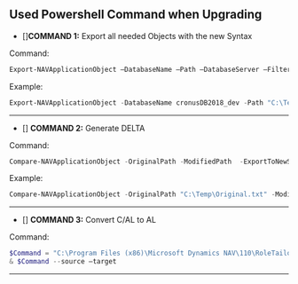 ## Used Powershell Command when Upgrading


- []**COMMAND 1:** Export all needed Objects with the new Syntax

Command:
```Powershell
Export-NAVApplicationObject –DatabaseName –Path –DatabaseServer –Filter "type=*;Version List=*;ID=*" –ExportToNewSyntax.
```
Example:
```Powershell
Export-NAVApplicationObject -DatabaseName cronusDB2018_dev -Path "C:\Temp\Objects.txt" -DatabaseServer server01 -Filter "type=table|page;ID=50001..50005" -ExportToNewSyntax
```
----------
 - [] **COMMAND 2:** Generate DELTA 

Command:
```Powershell
Compare-NAVApplicationObject -OriginalPath -ModifiedPath  -ExportToNewSyntax
```
Example:
```Powershell
Compare-NAVApplicationObject -OriginalPath "C:\Temp\Original.txt" -ModifiedPath "C:\Temp\Modifed.txt" -ExportToNewSyntax
```
----------
 - [] **COMMAND 3:** Convert C/AL to AL 

Command:
```Powershell
$Command = "C:\Program Files (x86)\Microsoft Dynamics NAV\110\RoleTailored Client\txt2al.exe" 
& $Command --source –target
```
----------
